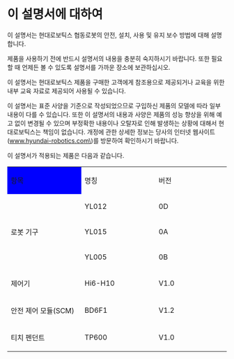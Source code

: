 # 이 설명서에 대하여

이 설명서는 현대로보틱스 협동로봇의 안전, 설치, 사용 및 유지 보수 방법에 대해 설명합니다.

제품을 사용하기 전에 반드시 설명서의 내용을 충분히 숙지하시기 바랍니다. 또한 필요할 때 언제든 볼 수 있도록 설명서를 가까운 장소에 보관하십시오.

이 설명서는 현대로보틱스 제품을 구매한 고객에게 참조용으로 제공되거나 교육을 위한 내부 교육 자료로 제공되어 사용될 수 있습니다.

이 설명서는 표준 사양을 기준으로 작성되었으므로 구입하신 제품의 모델에 따라 일부 내용이 다를 수 있습니다. 또한 이 설명서의 내용과 사양은 제품의 성능 향상을 위해 예고 없이 변경될 수 있으며 부정확한 내용이나 오탈자로 인해 발생하는 상황에 대해서 현대로보틱스는 책임이 없습니다. 개정에 관한 상세한 정보는 당사의 인터넷 웹사이트\(www.hyundai-robotics.com\)를 방문하여 확인하시기 바랍니다.

이 설명서가 적용되는 제품은 다음과 같습니다.
<table width="0">
<tbody>
<tr>
<td width="215" bgcolor="blue">
<p>항목</p>
</td>
<td width="214">
<p>명칭</p>
</td>
<td width="214">
<p>버전</p>
</td>
</tr>
<tr>
<td rowspan="3" width="215">
<p>로봇 기구</p>
</td>
<td width="214">
<p>YL012</p>
</td>
<td width="214">
<p>0D</p>
</td>
</tr>
<tr>
<td width="214">
<p>YL015</p>
</td>
<td width="214">
<p>0A</p>
</td>
</tr>
<tr>
<td width="214">
<p>YL005</p>
</td>
<td width="214">
<p>0B</p>
</td>
</tr>
<tr>
<td width="215">
<p>제어기</p>
</td>
<td width="214">
<p>Hi6-H10</p>
</td>
<td width="214">
<p>V1.0</p>
</td>
</tr>
<tr>
<td width="215">
<p>안전 제어 모듈(SCM)</p>
</td>
<td width="214">
<p>BD6F1</p>
</td>
<td width="214">
<p>V1.2</p>
</td>
</tr>
<tr>
<td width="215">
<p>티치 펜던트</p>
</td>
<td width="214">
<p>TP600</p>
</td>
<td width="214">
<p>V1.0</p>
</td>
</tr>
</tbody>
</table>





